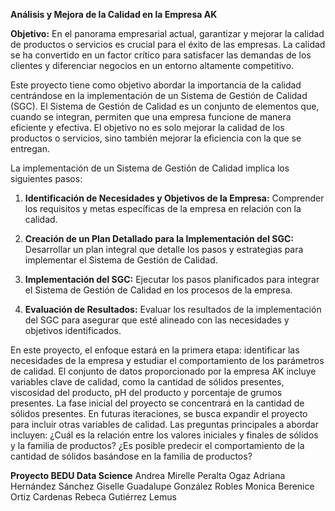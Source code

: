 **Análisis y Mejora de la Calidad en la Empresa AK**

**Objetivo:**
En el panorama empresarial actual, garantizar y mejorar la calidad de productos o servicios es crucial para el éxito de las empresas. La calidad se ha convertido en un factor crítico para satisfacer las demandas de los clientes y diferenciar negocios en un entorno altamente competitivo.

Este proyecto tiene como objetivo abordar la importancia de la calidad centrándose en la implementación de un Sistema de Gestión de Calidad (SGC). El Sistema de Gestión de Calidad es un conjunto de elementos que, cuando se integran, permiten que una empresa funcione de manera eficiente y efectiva. El objetivo no es solo mejorar la calidad de los productos o servicios, sino también mejorar la eficiencia con la que se entregan.

La implementación de un Sistema de Gestión de Calidad implica los siguientes pasos:

1. **Identificación de Necesidades y Objetivos de la Empresa:** Comprender los requisitos y metas específicas de la empresa en relación con la calidad.

2. **Creación de un Plan Detallado para la Implementación del SGC:** Desarrollar un plan integral que detalle los pasos y estrategias para implementar el Sistema de Gestión de Calidad.

3. **Implementación del SGC:** Ejecutar los pasos planificados para integrar el Sistema de Gestión de Calidad en los procesos de la empresa.

4. **Evaluación de Resultados:** Evaluar los resultados de la implementación del SGC para asegurar que esté alineado con las necesidades y objetivos identificados.

En este proyecto, el enfoque estará en la primera etapa: identificar las necesidades de la empresa y estudiar el comportamiento de los parámetros de calidad. El conjunto de datos proporcionado por la empresa AK incluye variables clave de calidad, como la cantidad de sólidos presentes, viscosidad del producto, pH del producto y porcentaje de grumos presentes. La fase inicial del proyecto se concentrará en la cantidad de sólidos presentes. En futuras iteraciones, se busca expandir el proyecto para incluir otras variables de calidad. Las preguntas principales a abordar incluyen: ¿Cuál es la relación entre los valores iniciales y finales de sólidos y la familia de productos? ¿Es posible predecir el comportamiento de la cantidad de sólidos basándose en la familia de productos?

**Proyecto BEDU Data Science**
    Andrea Mirelle Peralta Ogaz
    Adriana Hernández Sánchez
    Giselle Guadalupe González Robles
    Monica Berenice Ortiz Cardenas
    Rebeca Gutiérrez Lemus

